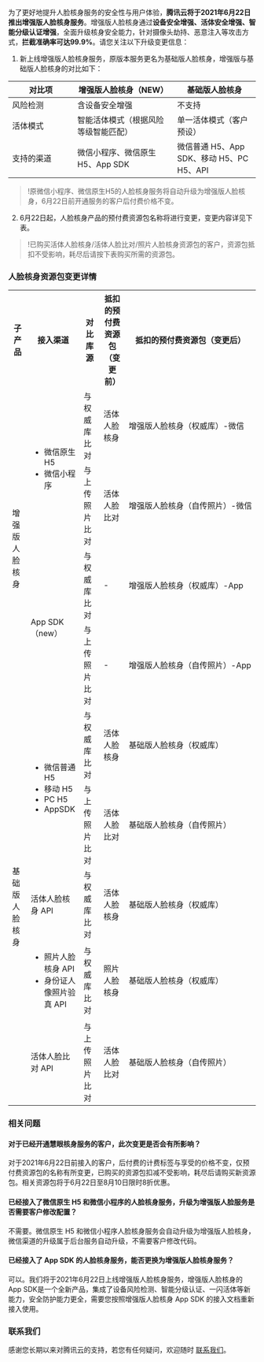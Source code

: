 为了更好地提升人脸核身服务的安全性与用户体验，**腾讯云将于2021年6月22日推出增强版人脸核身服务**。增强版人脸核身通过**设备安全增强、活体安全增强、智能分级认证增强**，全面升级核身安全能力，针对摄像头劫持、恶意注入等攻击方式，**拦截准确率可达99.9%**。请您关注以下升级变更信息：
1. 新上线增强版人脸核身服务，原版本服务更名为基础版人脸核身，增强版与基础版人脸核身的对比如下：

|       对比项     | 增强版人脸核身（NEW）                | 基础版人脸核身                          |
| ---------- | ------------------------------------ | --------------------------------------- |
| 风险检测   | 含设备安全增强                       | 不支持                                  |
| 活体模式   | 智能活体模式（根据风险等级智能匹配） | 单一活体模式（客户预设）                |
| 支持的渠道 | 微信小程序、微信原生 H5、App SDK      | 微信普通 H5、App SDK、移动 H5、PC H5、API |

>!原微信小程序、微信原生H5的人脸核身服务将自动升级为增强版人脸核身，6月22日前开通服务的客户后付费价格不变。

2. 6月22日起，人脸核身产品的预付费资源包名称将进行变更，变更内容详见下表。

>!已购买活体人脸核身/活体人脸比对/照片人脸核身资源包的客户，资源包抵扣不受影响，耗尽后请按下表购买所需的资源包。

### 人脸核身资源包变更详情

<style>
table th:nth-of-type(1) {
width: 15%;        
}
table th:nth-of-type(2) {
width: 23%;        
}
table th:nth-of-type(3) {
width:19%;        
}
table th:nth-of-type(4) {
width: 15%;        
}
</style>

<table>
  <tr>
	<th>子产品</th>
	<th>接入渠道</th>
	<th>对比库源</th>
	<th>抵扣的预付费资源包（变更前）</th>
	<th>抵扣的预付费资源包（变更后）</th>
  </tr>
  <tr>
	<td rowspan="4">增强版人脸核身</td>
	<td rowspan="2">
	  <ul>
		<li>微信原生 H5
		<br /></li>
		<li>微信小程序</li>
	  </ul>
	</td>
	<td>与权威库比对</td>
	<td>活体人脸核身</td>
	<td>
	  <nobr>增强版人脸核身（权威库）-微信</nobr>
	</td>
  </tr>
  <tr>
	<td>与上传照片比对</td>
	<td>活体人脸比对</td>
	<td>
	  <nobr>增强版人脸核身（自传照片）-微信</nobr>
	</td>
  </tr>
  <tr>
	<td rowspan="2">App SDK（new）</td>
	<td>与权威库比对</td>
	<td>-</td>
	<td>
	  <nobr>增强版人脸核身（权威库）-App</nobr>
	</td>
  </tr>
  <tr>
	<td>与上传照片比对</td>
	<td>-</td>
	<td>
	  <nobr>增强版人脸核身（自传照片）-App</nobr>
	</td>
  </tr>
  <tr>
	<td rowspan="5">基础版人脸核身</td>
	<td rowspan="2">
	  <ul>
		<li>微信普通 H5
		<br /></li>
		<li>移动 H5
		<br /></li>
		<li>PC H5
		<br /></li>
		<li>AppSDK</li>
	  </ul>
	</td>
	<td>与权威库比对</td>
	<td>活体人脸核身</td>
	<td>基础版人脸核身（权威库）</td>
  </tr>
  <tr>
	<td>与上传照片比对</td>
	<td>活体人脸比对</td>
	<td>基础版人脸核身（自传照片）</td>
  </tr>
  <tr>
	<td>活体人脸核身 API</td>
	<td>与权威库比对</td>
	<td>活体人脸核身</td>
	<td>基础版人脸核身（权威库）</td>
  </tr>
  <tr>
	<td><ul><li>照片人脸核身 API<br /></li><li>身份证人像照片验真 API</li>
	  </ul></td>
	<td>与权威库比对</td>
	<td>照片人脸核身</td>
	<td>基础版人脸核身（权威库）</td>
  </tr>
  <tr>
	<td>活体人脸比对 API</td>
	<td>与上传照片比对</td>
	<td>活体人脸比对</td>
	<td>基础版人脸核身（自传照片）</td>
  </tr>
</table>


### 相关问题
#### 对于已经开通慧眼核身服务的客户，此次变更是否会有所影响？
对于2021年6月22日前接入的客户，后付费的计费标签与享受的价格不变，仅预付费资源包的名称有所变更，已购买的资源包扣减不受影响，耗尽后请购买新资源包。相关资源包将于6月22日至8月10日限时8折优惠。

#### 已经接入了微信原生 H5 和微信小程序的人脸核身服务，升级为增强版人脸服务是否需要客户修改配置？
不需要。微信原生 H5 和微信小程序人脸核身服务会自动升级为增强版人脸核身，微信渠道的升级属于后台服务自动升级，不需要客户修改代码。

#### 已经接入了 App SDK 的人脸核身服务，能否更换为增强版人脸核身服务？
可以。我们将于2021年6月22日上线增强版人脸核身服务，增强版人脸核身的 App SDK是一个全新产品，集成了设备风险检测、智能分级认证、一闪活体等新能力，安全防护能力更全，需要您按照增强版人脸核身 App SDK 的接入文档重新接入使用。

### 联系我们
感谢您长期以来对腾讯云的支持，若您有任何疑问，欢迎随时 [联系我们](https://cloud.tencent.com/act/event/connect-service)。


